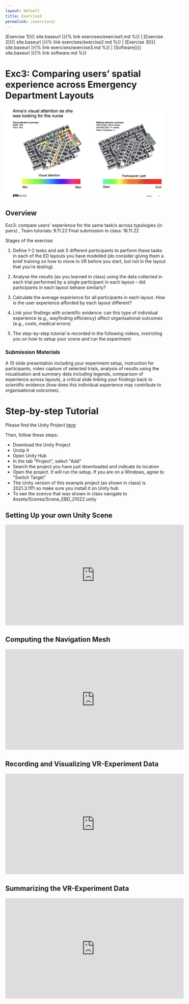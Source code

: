 ```yaml
---
layout: default
title: Exercise3
permalink: /exercise3/
---
```


[Exercise 1]({{ site.baseurl }}{% link exercises/exercise1.md %}) | [Exercise 2]({{ site.baseurl }}{% link exercises/exercise2.md %}) | [Exercise 3]({{ site.baseurl }}{% link exercises/exercise3.md %})  | [Software]({{ site.baseurl }}{% link software.md %}) 

#  Exc3: Comparing users’ spatial experience across Emergency Department Layouts 


![Comparing users’ spatial experience across Emergency Department Layouts ](Exc3.png)



## Overview

Exc3: compare users’ experience for the same task/s across typologies (in pairs) , 
Team tutorials: 9.11.22 Final submission in class: 16.11.22

Stages of the exercise: 

1. Define 1-2 tasks and ask 5 different participants to perform these tasks in each of the ED layouts you have modelled (do consider giving them a brief training on how to move in VR before you start, but not in the layout that you're testing). 

2. Analyse the results (as you learned in class) using the data collected in each trial performed by a single participant in each layout – did participants in each layout behave similarly? 

3. Calculate the average experience for all participants in each layout. 
How is the user experience afforded by each layout different?

4. Link your findings with scientific evidence:  can this type of individual experience (e.g., wayfinding efficiency) affect organisational outcomes (e.g., costs, medical errors)   

5. The step-by-step tutorial is recorded in the following videos, instricting you on how to setup your scene and run the experiment: 


### Submission Materials
A 10 slide presentation including your experiment setup, instruction for participants, video capture of selected trials, analysis of results using the visualisation and summary data including legends, comparison of experience across layouts, a critical slide linking your findings back to scientific evidence (how does this individual experience may contribute to organisational outcomes).

# Step-by-step Tutorial

Please find the Unity Project [here](https://polybox.ethz.ch/index.php/s/zfszG6nJkxDiscZ)

Then, follow these steps:
- Download the Unity Project
- Unzip it 
- Open Unity Hub
- In the tab "Project", select "Add"
- Search the project you have just downloaded and indicate its location
- Open the project. It will run the setup. If you are on a Windows, agree to "Switch Target"
- The Unity version of this example project (as shown in class) is 2021.3.11f1 so make sure you install it on Unity hub
- To see the scence that was shown in class navigate to Assets/Scenes/Scene_EBD_21022.unity

## Setting Up your own Unity Scene

<iframe width="560" height="315" src="https://www.youtube.com/embed/B8-yWv6ArTA" title="YouTube video player" frameborder="0" allow="accelerometer; autoplay; clipboard-write; encrypted-media; gyroscope; picture-in-picture" allowfullscreen></iframe>

## Computing the Navigation Mesh

<iframe width="560" height="315" src="https://www.youtube.com/embed/Qsdqdx7_R3w" title="YouTube video player" frameborder="0" allow="accelerometer; autoplay; clipboard-write; encrypted-media; gyroscope; picture-in-picture" allowfullscreen></iframe>

## Recording and Visualizing VR-Experiment Data

<iframe width="560" height="315" src="https://www.youtube.com/embed/fgsnSCxzygE" title="YouTube video player" frameborder="0" allow="accelerometer; autoplay; clipboard-write; encrypted-media; gyroscope; picture-in-picture" allowfullscreen></iframe>

## Summarizing the VR-Experiment Data

<iframe width="560" height="315" src="https://www.youtube.com/embed/ezfUbiOHhp8" title="YouTube video player" frameborder="0" allow="accelerometer; autoplay; clipboard-write; encrypted-media; gyroscope; picture-in-picture" allowfullscreen></iframe>






